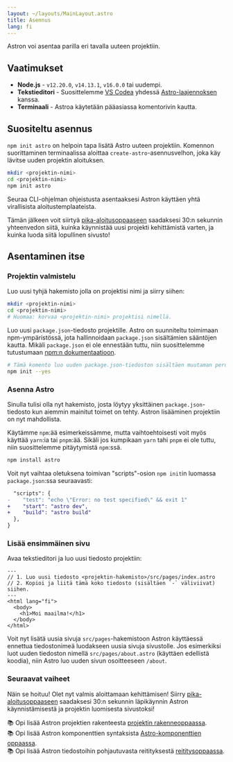 ```yaml
---
layout: ~/layouts/MainLayout.astro
title: Asennus
lang: fi
---
```


Astron voi asentaa parilla eri tavalla uuteen projektiin.

## Vaatimukset

- **Node.js** - `v12.20.0`, `v14.13.1`, `v16.0.0` tai uudempi.
- **Tekstieditori** - Suosittelemme [VS Codea](https://code.visualstudio.com/) yhdessä [Astro-laajennoksen](https://marketplace.visualstudio.com/items?itemName=astro-build.astro-vscode) kanssa.
- **Terminaali** - Astroa käytetään pääasiassa komentorivin kautta.

## Suositeltu asennus

`npm init astro` on helpoin tapa lisätä Astro uuteen projektiin. Komennon suorittaminen terminaalissa aloittaa `create-astro`-asennusvelhon, joka käy lävitse uuden projektin aloituksen.

```bash
mkdir <projektin-nimi>
cd <projektin-nimi>
npm init astro
```

Seuraa CLI-ohjelman ohjeistusta asentaaksesi Astron käyttäen yhtä virallisista aloitustemplaateista.

Tämän jälkeen voit siirtyä [pika-aloitusoppaaseen](/quick-start#start-your-project) saadaksesi 30:n sekunnin yhteenvedon siitä, kuinka käynnistää uusi projekti kehittämistä varten, ja kuinka luoda siitä lopullinen sivusto!

## Asentaminen itse

### Projektin valmistelu

Luo uusi tyhjä hakemisto jolla on projektisi nimi ja siirry siihen:

```bash
mkdir <projektin-nimi>
cd <projektin-nimi>
# Huomaa: korvaa <projektin-nimi> projektisi nimellä.
```

Luo uusi `package.json`-tiedosto projektille. Astro on suunniteltu toimimaan npm-ympäristössä, jota hallinnoidaan `package.json` sisältämien sääntöjen kautta. Mikäli `package.json` ei ole ennestään tuttu, niin suosittelemme tutustumaan [npm:n dokumentaatioon](https://docs.npmjs.com/creating-a-package-json-file).

```bash
# Tämä komento luo uuden package.json-tiedoston sisältäen muutaman peruskentän
npm init --yes
```

### Asenna Astro

Sinulla tulisi olla nyt hakemisto, josta löytyy yksittäinen `package.json`-tiedosto kun aiemmin mainitut toimet on tehty. Astron lisääminen projektiin on nyt mahdollista.

Käytämme `npm`:ää esimerkeissämme, mutta vaihtoehtoisesti voit myös käyttää `yarn`:ia tai `pnpm`:ää. Sikäli jos kumpikaan `yarn` tahi `pnpm` ei ole tuttu, niin suosittelemme pitäytymistä `npm`:ssä.

```bash
npm install astro
```

Voit nyt vaihtaa oletuksena toimivan "scripts"-osion `npm init`in luomassa `package.json`:ssa seuraavasti:

```diff
  "scripts": {
-    "test": "echo \"Error: no test specified\" && exit 1"
+    "start": "astro dev",
+    "build": "astro build"
  },
}
```

### Lisää ensimmäinen sivu

Avaa tekstieditori ja luo uusi tiedosto projektiin:

```astro
---
// 1. Luo uusi tiedosto <projektin-hakemisto>/src/pages/index.astro
// 2. Kopioi ja liitä tämä koko tiedosto (sisältäen `-` väliviivat) siihen.
---
<html lang="fi">
  <body>
    <h1>Moi maailma!</h1>
  </body>
</html>
```

Voit nyt lisätä uusia sivuja `src/pages`-hakemistoon Astron käyttäessä ennettua tiedostonimeä luodakseen uusia sivuja sivustolle. Jos esimerkiksi luot uuden tiedoston nimellä `src/pages/about.astro` (käyttäen edellistä koodia), niin Astro luo uuden sivun osoitteeseen `/about`.

### Seuraavat vaiheet

Näin se hoituu! Olet nyt valmis aloittamaan kehittämisen! Siirry [pika-aloitusoppaaseen](/quick-start#start-your-project) saadaksesi 30:n sekunnin läpikäynnin Astron käynnistämisestä ja projektin luomisesta sivustoksi!

📚 Opi lisää Astron projektien rakenteesta [projektin rakenneoppaassa](/core-concepts/project-structure).  
📚 Opi lisää Astron komponenttien syntaksista [Astro-komponenttien oppaassa](/core-concepts/astro-components).  
📚 Opi lisää Astron tiedostoihin pohjautuvasta reitityksestä [reititysoppaassa](core-concepts/astro-pages).

